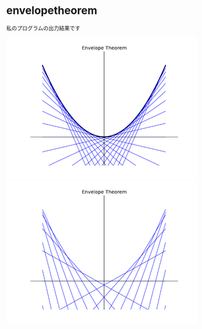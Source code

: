 envelopetheorem
===============

私のプログラムの出力結果です

![envelope0](envelope0.png)
![envelope1](envelope1.png)
